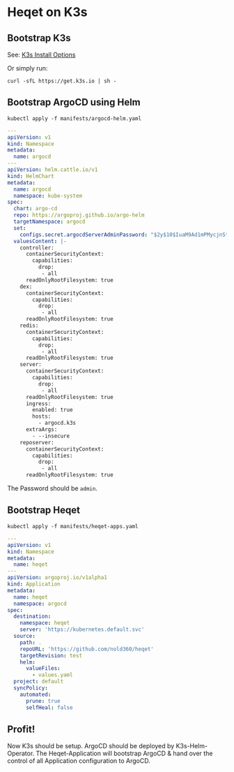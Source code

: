 # Heqet on K3s

## Bootstrap K3s
See: [K3s Install Options](https://rancher.com/docs/k3s/latest/en/installation/install-options/)

Or simply run:
``` shellsession
curl -sfL https://get.k3s.io | sh -
```

## Bootstrap ArgoCD using Helm

`kubectl apply -f manifests/argocd-helm.yaml` 

``` yaml
---
apiVersion: v1
kind: Namespace
metadata:
  name: argocd
---
apiVersion: helm.cattle.io/v1
kind: HelmChart
metadata:
  name: argocd
  namespace: kube-system
spec:
  chart: argo-cd
  repo: https://argoproj.github.io/argo-helm
  targetNamespace: argocd
  set:
    configs.secret.argocdServerAdminPassword: "$2y$10$IuaM9Ad1mPMycjnStOdNc.wjRlLtI8448F/hS.eA0XJLH9r/ZwRv."
  valuesContent: |-
    controller:
      containerSecurityContext:
        capabilities:
          drop:
           - all
      readOnlyRootFilesystem: true
    dex:
      containerSecurityContext:
        capabilities:
          drop:
           - all
      readOnlyRootFilesystem: true
    redis:
      containerSecurityContext:
        capabilities:
          drop:
           - all
      readOnlyRootFilesystem: true
    server:
      containerSecurityContext:
        capabilities:
          drop:
           - all
      readOnlyRootFilesystem: true
      ingress:
        enabled: true
        hosts:
          - argocd.k3s
      extraArgs:
        - --insecure
    reposerver:
      containerSecurityContext:
        capabilities:
          drop:
           - all
      readOnlyRootFilesystem: true
```

The Password should be `admin`.


##  Bootstrap Heqet

`kubectl apply -f manifests/heqet-apps.yaml`

``` yaml
---
apiVersion: v1
kind: Namespace
metadata:
  name: heqet
---
apiVersion: argoproj.io/v1alpha1
kind: Application
metadata:
  name: heqet
  namespace: argocd
spec:
  destination:
    namespace: heqet
    server: 'https://kubernetes.default.svc'
  source:
    path: .
    repoURL: 'https://github.com/nold360/heqet'
    targetRevision: test
    helm:
      valueFiles:
        - values.yaml
  project: default
  syncPolicy:
    automated:
      prune: true
      selfHeal: false
```

## Profit!

Now K3s should be setup. ArgoCD should be deployed by K3s-Helm-Operator. The Heqet-Application will bootstrap ArgoCD & hand over the control of all Application configuration to ArgoCD.
